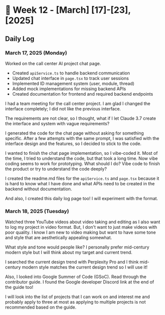 # 📅 Week 12 - [March] [17]-[23], [2025]

## Daily Log  

### March 17, 2025 (Monday)  

Worked on the call center AI project chat page.

- Created `apiService.ts` to handle backend communication
- Updated chat interface in `page.tsx` to track user sessions
- Implemented ID management system (user, module, thread)
- Added mock implementations for missing backend APIs
- Created documentation for frontend and required backend endpoints

I had a team meeting for the call center project. I am glad I changed the interface completely; I did not like the previous interface.

The requirements are not clear, so I thought, what if I let Claude 3.7 create the interface and system with vague requirements?

I generated the code for the chat page without asking for something specific. After a few attempts with the same prompt, I was satisfied with the interface design and the features, so I decided to stick to the code.

I wanted to finish the chat page implementation, so I vibe-coded it. Most of the time, I tried to understand the code, but that took a long time. Now vibe coding seems to work for prototyping. What should I do? Vibe code to finish the product or try to understand the code deeply?

I created the readme.md files for the `apiService.ts` and `page.tsx` because it is hard to know what I have done and what APIs need to be created in the backend without documentation.

And also, I created this daily log page too! I will experiment with the format.


### March 18, 2025 (Tuesday)

Watched three YouTube videos about video taking and editing as I also want to log my project in video format. But, I don't want to just make videos with poor quality. I know I am new to video making but want to have some tone and style that are aesthetically appealing somewhat.

What style and tone would people like? I personally prefer mid-century modern style but I will think about my target and current trend.

I searched the current design trend with Perplexity Pro and I think mid-century modern style matches the current design trend so I will use it!

Also, I looked into Google Summer of Code (GSoC). Read through the contributor guide. I found the Google developer Discord link at the end of the guide too!

I will look into the list of projects that I can work on and interest me and probably apply to three at most as applying to multiple projects is not recommended based on the guide.